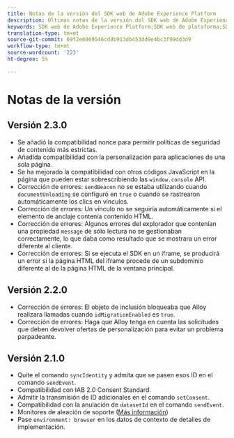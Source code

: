 ```yaml
---
title: Notas de la versión del SDK web de Adobe Experience Platform
description: Últimas notas de la versión del SDK web de Adobe Experience Platform.
keywords: SDK web de Adobe Experience Platform;SDK web de plataforma;SDK web;notas de la versión;
translation-type: tm+mt
source-git-commit: 69f2e6069546cd8b913db453dd9e4bc3f99dd3d9
workflow-type: tm+mt
source-wordcount: '223'
ht-degree: 5%

---
```



# Notas de la versión

## Versión 2.3.0

* Se añadió la compatibilidad nonce para permitir políticas de seguridad de contenido más estrictas.
* Añadida compatibilidad con la personalización para aplicaciones de una sola página.
* Se ha mejorado la compatibilidad con otros códigos JavaScript en la página que pueden estar sobrescribiendo las `window.console` API.
* Corrección de errores: `sendBeacon` no se estaba utilizando cuando `documentUnloading` se configuró en `true` o cuando se rastrearon automáticamente los clics en vínculos.
* Corrección de errores: Un vínculo no se seguiría automáticamente si el elemento de anclaje contenía contenido HTML.
* Corrección de errores: Algunos errores del explorador que contenían una propiedad `message` de sólo lectura no se gestionaban correctamente, lo que daba como resultado que se mostrara un error diferente al cliente.
* Corrección de errores: Si se ejecuta el SDK en un iframe, se producirá un error si la página HTML del iframe procede de un subdominio diferente al de la página HTML de la ventana principal.

## Versión 2.2.0

* Corrección de errores: El objeto de inclusión bloqueaba que Alloy realizara llamadas cuando `idMigrationEnabled` es `true`.
* Corrección de errores: Haga que Alloy tenga en cuenta las solicitudes que deben devolver ofertas de personalización para evitar un problema parpadeante.

## Versión 2.1.0

* Quite el comando `syncIdentity` y admita que se pasen esos ID en el comando `sendEvent`.
* Compatibilidad con IAB 2.0 Consent Standard.
* Admitir la transmisión de ID adicionales en el comando `setConsent`.
* Compatibilidad con la anulación de `datasetId` en el comando `sendEvent`.
* Monitores de aleación de soporte ([Más información](https://github.com/adobe/alloy/wiki/Monitoring-Hooks))
* Pase `environment: browser` en los datos de contexto de detalles de implementación.
